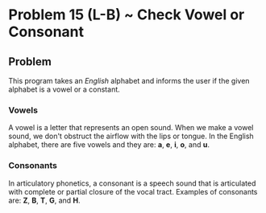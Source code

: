 # Problem 15 (L-B) ~ Check Vowel or Consonant

## Problem

This program takes an *English* alphabet and informs the user if the given alphabet is a vowel or a constant.

### Vowels

A vowel is a letter that represents an open sound. When we make a vowel sound, we don't obstruct the airflow with the lips or tongue. In the English alphabet, there are five vowels and they are: **a**, **e**, **i**, **o**, and **u**.

### Consonants

In articulatory phonetics, a consonant is a speech sound that is articulated with complete or partial closure of the vocal tract.
Examples of consonants are:  **Z**, **B**, **T**, **G**, and **H**.
